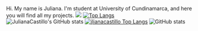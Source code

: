 Hi. My name is Juliana. I'm student at University of Cundinamarca, and here you will find all my projects.
![](https://komarev.com/ghpvc/?username=jlianacastillo&color=blue)
[![Top Langs](https://github-readme-stats.vercel.app/api/top-langs/?username=jlianacastillo)](https://github.com/jlianacastillo/github-readme-stats)
![JulianaCastillo's GitHub stats](https://github-readme-stats.vercel.app/api?username=jlianacastillo&show_icons=true)
[![jlianacastillo Top Langs](https://github-readme-stats.vercel.app/api/top-langs/?username=jlianacastillo&layout=compact)](https://github.com/jlianacastillo/github-readme-stats)
![GitHub stats](https://github-readme-stats.vercel.app/api?username=jlianacastillo&hide=contribs,prs)
